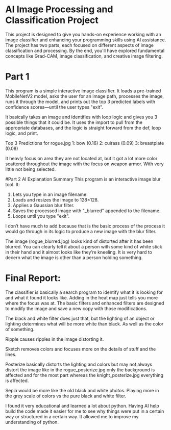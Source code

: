# AI Image Processing and Classification Project

This project is designed to give you hands-on experience working with an image classifier and enhancing your programming skills using AI assistance. The project has two parts, each focused on different aspects of image classification and processing. By the end, you'll have explored fundamental concepts like Grad-CAM, image classification, and creative image filtering.

# Part 1
This program is a simple interactive image classifier. It loads a pre-trained MobileNetV2 model, asks the user for an image path, processes the image, runs it through the model, and prints out the top 3 predicted labels with confidence scores—until the user types "exit".

It basically takes an image and identifies with loop logic and gives you 3 possible things that it could be. It uses the import to pull from the appropriate databases, and the logic is straight forward from the def, loop logic, and print.

Top 3 Predictions for rogue.jpg
  1: bow (0.16)
  2: cuirass (0.09)
  3: breastplate (0.08)

It heavly focus on area they are not located at, but it got a lot more color scattered throughout the image with the focus on weapon armor. With very little not being selected.

#Part 2
AI Explanation Summary
This program is an interactive image blur tool. It:
1.	Lets you type in an image filename.
2.	Loads and resizes the image to 128×128.
3.	Applies a Gaussian blur filter.
4.	Saves the processed image with "_blurred" appended to the filename.
5.	Loops until you type "exit".

I don’t have much to add because that is the basic process of the process it would go through in its logic to produce a new image with the blur filter.

The image (rogue_blurred.jpg) looks kind of distorted after it has been blurred. You can clearly tell it about a person with some kind of white stick in their hand and it almost looks like they’re kneeling. It is very hard to decern what the image is other than a person holding something.

# Final Report:
The classifier is basically a search program to identify what it is looking for and what it found it looks like. Adding in the heat map just tells you more where the focus was at. The basic filters and enhanced filters are designed to modify the image and save a new copy with those modifications.

The black and white filter does just that, but the lighting of an object or lighting determines what will be more white than black. As well as the color of something.

Ripple causes ripples in the image distorting it.

Sketch removes colors and focuses more on the details of stuff and the lines.

Posterize basically distorts the lighting and colors but may not always distort the image like in the rogue_posterize.jpg only the background is affected and for the most part whereas the knight_posterize.jpg everything is affected.

Sepia would be more like the old black and white photos. Playing more in the grey scale of colors vs the pure black and white filter.

I found it very educational and learned a lot about python. Having AI help build the code made it easier for me to see why things were put in a certain way or structured in a certain way. It allowed me to improve my understanding of python.

